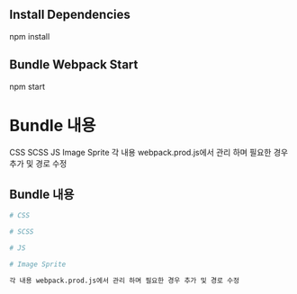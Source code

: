 ## Install Dependencies
npm install

## Bundle Webpack Start
npm start

# Bundle 내용
CSS
SCSS
JS
Image Sprite
각 내용 webpack.prod.js에서 관리 하며 필요한 경우 추가 및 경로 수정

## Bundle 내용

``` bash
# CSS

# SCSS

# JS

# Image Sprite

각 내용 webpack.prod.js에서 관리 하며 필요한 경우 추가 및 경로 수정
```